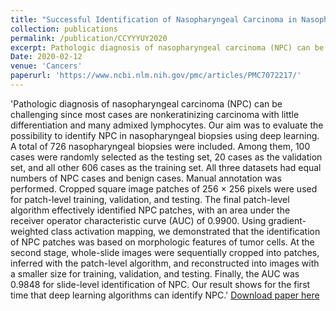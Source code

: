 ```yaml
---
title: "Successful Identification of Nasopharyngeal Carcinoma in Nasopharyngeal Biopsies Using Deep Learning"
collection: publications
permalink: /publication/CCYYYUY2020
excerpt: Pathologic diagnosis of nasopharyngeal carcinoma (NPC) can be challenging since most cases are nonkeratinizing carcinoma with little differentiation and many admixed lymphocytes. Our aim was to evaluate the possibility to identify NPC in nasopharyngeal biopsies using deep learning. A total of 726 nasopharyngeal biopsies were included. Among them, 100 cases were randomly selected as the testing set, 20 cases as the validation set, and all other 606 cases as the training set. All three datasets had equal numbers of NPC cases and benign cases. Manual annotation was performed. Cropped square image patches of 256 × 256 pixels were used for patch-level training, validation, and testing. The final patch-level algorithm effectively identified NPC patches, with an area under the receiver operator characteristic curve (AUC) of 0.9900. Using gradient-weighted class activation mapping, we demonstrated that the identification of NPC patches was based on morphologic features of tumor cells. At the second stage, whole-slide images were sequentially cropped into patches, inferred with the patch-level algorithm, and reconstructed into images with a smaller size for training, validation, and testing. Finally, the AUC was 0.9848 for slide-level identification of NPC. Our result shows for the first time that deep learning algorithms can identify NPC.
Date: 2020-02-12
venue: 'Cancers'
paperurl: 'https://www.ncbi.nlm.nih.gov/pmc/articles/PMC7072217/'
---
```

'Pathologic diagnosis of nasopharyngeal carcinoma (NPC) can be challenging since most cases are nonkeratinizing carcinoma with little differentiation and many admixed lymphocytes. Our aim was to evaluate the possibility to identify NPC in nasopharyngeal biopsies using deep learning. A total of 726 nasopharyngeal biopsies were included. Among them, 100 cases were randomly selected as the testing set, 20 cases as the validation set, and all other 606 cases as the training set. All three datasets had equal numbers of NPC cases and benign cases. Manual annotation was performed. Cropped square image patches of 256 × 256 pixels were used for patch-level training, validation, and testing. The final patch-level algorithm effectively identified NPC patches, with an area under the receiver operator characteristic curve (AUC) of 0.9900. Using gradient-weighted class activation mapping, we demonstrated that the identification of NPC patches was based on morphologic features of tumor cells. At the second stage, whole-slide images were sequentially cropped into patches, inferred with the patch-level algorithm, and reconstructed into images with a smaller size for training, validation, and testing. Finally, the AUC was 0.9848 for slide-level identification of NPC. Our result shows for the first time that deep learning algorithms can identify NPC.'
[Download paper here](https://www.ncbi.nlm.nih.gov/pmc/articles/PMC7072217/)
